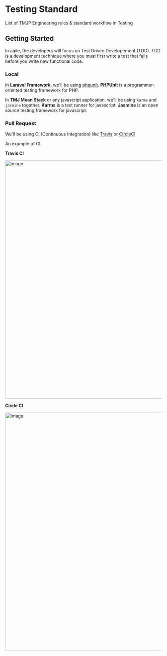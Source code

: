 # Testing Standard

List of TMJP Engineering rules &amp; standard workflow in Testing

## Getting Started

In agile, the developers will focus on Test Driven Developement (TDD). TDD is a development technique where you must first write a test that fails before you write new functional code.

### Local

In **Laravel Framework**, we'll be using [phpunit](https://phpunit.de/). **PHPUnit** is a programmer-oriented testing framework for PHP.

In **TMJ Mean Stack** or any javascript application, we'll be using `karma` and `jasmine` together. **Karma** is a test runner for javascript. **Jasmine** is an open source testing framework for javascript.

### Pull Request

We'll be using CI (Continuous Integration) like [Travis](https://travis-ci.org/) or [CircleCI](https://circleci.com/)

An example of CI:

**Travis CI**

<img src="https://cloud.githubusercontent.com/assets/21231662/23928409/7d28f072-095a-11e7-99c8-4a1160f59e19.png" alt="image" width="766">

**Circle CI**

<img src="https://cloud.githubusercontent.com/assets/21231662/23928532/32f30c80-095b-11e7-9b7b-25cf8a3c9f33.png" alt="image" width="766">
